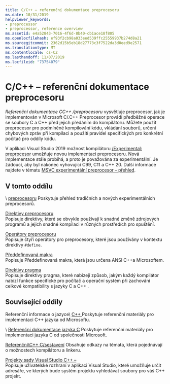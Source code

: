 ```yaml
---
title: C/C++ – referenční dokumentace preprocesoru
ms.date: 10/31/2019
helpviewer_keywords:
- preprocessor
- preprocessor, reference overview
ms.assetid: e4a52843-7016-4f6d-8b40-cb1ace18f805
ms.openlocfilehash: ef93f2cb98a033eed539ffc25559937b274d8a21
ms.sourcegitcommit: 2362d15b5eb18d27773c3f7522da3d0eed9e2571
ms.translationtype: MT
ms.contentlocale: cs-CZ
ms.lasthandoff: 11/07/2019
ms.locfileid: "73754079"
---
```

# <a name="cc-preprocessor-reference"></a>C/C++ – referenční dokumentace preprocesoru

*Referenční dokumentace CC++ /preprocesoru* vysvětluje preprocesor, jak je implementován v Microsoft C/.C++ Preprocesor provádí předběžné operace se soubory C a C++ před jejich předáním do kompilátoru. Můžete použít preprocesor pro podmíněné kompilování kódu, vkládání souborů, určení chybových zpráv při kompilaci a použití pravidel specifických pro konkrétní počítač pro oddíly kódu.

V aplikaci Visual Studio 2019 možnost kompilátoru [/Experimental: preprocesor](../build/reference/experimental-preprocessor.md) umožňuje novou implementaci preprocesoru. Nová implementace stále probíhá, a proto je považována za experimentální. Je žádoucí, aby byl nakonec vyhovující C99, C11 a C++ 20. Další informace najdete v tématu [MSVC experimentální preprocesor – přehled](preprocessor-experimental-overview.md).

## <a name="in-this-section"></a>V tomto oddílu

\ [preprocesoru](preprocessor.md)
Poskytuje přehled tradičních a nových experimentálních preprocesorů.

[Direktivy preprocesoru](../preprocessor/preprocessor-directives.md)\
Popisuje direktivy, které se obvykle používají k snadné změně zdrojových programů a jejich snadné kompilaci v různých prostředích pro spuštění.

[Operátory preprocesoru](../preprocessor/preprocessor-operators.md)\
Popisuje čtyři operátory pro preprocesory, které jsou používány v kontextu direktivy `#define`.

[Předdefinovaná makra](../preprocessor/predefined-macros.md)\
Popisuje Předdefinovaná makra, která jsou určena ANSI C++a Microsoftem.

[Direktivy pragma](../preprocessor/pragma-directives-and-the-pragma-keyword.md)\
Popisuje direktivy pragma, které nabízejí způsob, jakým každý kompilátor nabízí funkce specifické pro počítač a operační systém při zachování celkové kompatibility s jazyky C a C++ .

## <a name="related-sections"></a>Související oddíly

Referenční informace o jazyce\ [ C++ ](../cpp/cpp-language-reference.md)
Poskytuje referenční materiály pro implementaci C++ jazyka od Microsoftu.

\ [Referenční dokumentace jazyka C](../c-language/c-language-reference.md)
Poskytuje referenční materiály pro implementaci jazyka C od společnosti Microsoft.

[Referenční\C++ C/sestavení](../build/reference/c-cpp-building-reference.md)
Obsahuje odkazy na témata, která pojednávají o možnostech kompilátoru a linkeru.

[Projekty sady Visual Studio C++ –](../build/creating-and-managing-visual-cpp-projects.md)\
Popisuje uživatelské rozhraní v aplikaci Visual Studio, které umožňuje určit adresáře, ve kterých bude systém projektu vyhledávat soubory pro váš C++ projekt.
